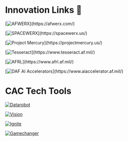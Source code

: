 # Innovation Links 🔗

[![AFWERX](https://img.shields.io/badge/-AFWERX-blue?style=for-the-badge&logo=data:image/svg+xml;base64,...)](https://afwerx.com/)

[![SPACEWERX](https://img.shields.io/badge/-SPACEWERX-blue?style=for-the-badge&logo=data:image/svg+xml;base64,...)](https://spacewerx.us/)

[![Project Mercury](https://img.shields.io/badge/-Project%20Mercury-blue?style=for-the-badge&logo=data:image/svg+xml;base64,...)](https://projectmercury.us/)

[![Tesseract](https://img.shields.io/badge/-Tesseract-blue?style=for-the-badge&logo=data:image/svg+xml;base64,...)](https://www.tesseract.af.mil/)

[![AFRL](https://img.shields.io/badge/-AFRL-blue?style=for-the-badge&logo=data:image/svg+xml;base64,...)](https://www.afrl.af.mil/)

[![DAF AI Accelerators](https://img.shields.io/badge/-DAF%20AI%20Accelerators-blue?style=for-the-badge&logo=data:image/svg+xml;base64,...)](https://www.aiaccelerator.af.mil/)

# CAC Tech Tools 

[![Datarobot](https://img.shields.io/badge/-Button%201-purple?style=for-the-badge)](https://datarobot.advana.data.mil/new)

[![Vision](https://img.shields.io/badge/-Button%202-purple?style=for-the-badge)](https://vision.il4.afwerx.dso.mil/initiatives/explore)

[![Ignite](https://img.shields.io/badge/-Button%203-purple?style=for-the-badge)](https://ignite.afwerx.com/signin)

[![Gamechanger](https://img.shields.io/badge/-Button%204-purple?style=for-the-badge)](https://gamechanger.advana.data.mil/)
